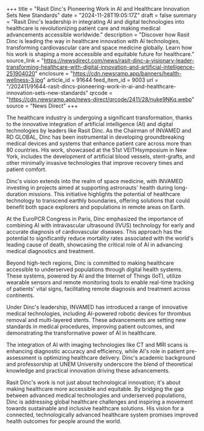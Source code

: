 +++
title = "Rasit Dinc's Pioneering Work in AI and Healthcare Innovation Sets New Standards"
date = "2024-11-28T19:05:17Z"
draft = false
summary = "Rasit Dinc's leadership in integrating AI and digital technologies into healthcare is revolutionizing patient care and making medical advancements accessible worldwide."
description = "Discover how Rasit Dinc is leading the way in healthcare innovation with AI technologies, transforming cardiovascular care and space medicine globally. Learn how his work is shaping a more accessible and equitable future for healthcare."
source_link = "https://newsdirect.com/news/rasit-dinc-a-visionary-leader-transforming-healthcare-with-digital-innovation-and-artificial-intelligence-251904020"
enclosure = "https://cdn.newsramp.app/banners/health-wellness-3.jpg"
article_id = 91644
feed_item_id = 9003
url = "/202411/91644-rasit-dincs-pioneering-work-in-ai-and-healthcare-innovation-sets-new-standards"
qrcode = "https://cdn.newsramp.app/news-direct/qrcode/2411/28/nuke9NKq.webp"
source = "News Direct"
+++

<p>The healthcare industry is undergoing a significant transformation, thanks to the innovative integration of artificial intelligence (AI) and digital technologies by leaders like Rasit Dinc. As the Chairman of INVAMED and RD GLOBAL, Dinc has been instrumental in developing groundbreaking medical devices and systems that enhance patient care across more than 80 countries. His work, showcased at the 51st VEITHsymposium in New York, includes the development of artificial blood vessels, stent-grafts, and other minimally invasive technologies that improve recovery times and patient comfort.</p><p>Dinc's vision extends into the realm of space medicine, with INVAMED investing in projects aimed at supporting astronauts' health during long-duration missions. This initiative highlights the potential of healthcare technology to transcend earthly boundaries, offering solutions that could benefit both space explorers and populations in remote areas on Earth.</p><p>At the EuroPCR Congress in Paris, Dinc emphasized the importance of combining AI with intravascular ultrasound (IVUS) technology for early and accurate diagnosis of cardiovascular diseases. This approach has the potential to significantly reduce mortality rates associated with the world's leading cause of death, showcasing the critical role of AI in advancing medical diagnostics and treatment.</p><p>Beyond high-tech regions, Dinc is committed to making healthcare accessible to underserved populations through digital health systems. These systems, powered by AI and the Internet of Things (IoT), utilize wearable sensors and remote monitoring tools to enable real-time tracking of patients' vital signs, facilitating remote diagnosis and treatment across continents.</p><p>Under Dinc's leadership, INVAMED has introduced a range of innovative medical technologies, including AI-powered robotic devices for thrombus removal and multi-layered stents. These advancements are setting new standards in medical procedures, improving patient outcomes, and demonstrating the transformative power of AI in healthcare.</p><p>The integration of AI with imaging technologies like CT and MRI scans is enhancing diagnostic accuracy and efficiency, while AI's role in patient pre-assessment is optimizing healthcare delivery. Dinc's academic background and professorship at UNEM University underscore the blend of theoretical knowledge and practical innovation driving these advancements.</p><p>Rasit Dinc's work is not just about technological innovation; it's about making healthcare more accessible and equitable. By bridging the gap between advanced medical technologies and underserved populations, Dinc is addressing global healthcare challenges and inspiring a movement towards sustainable and inclusive healthcare solutions. His vision for a connected, technologically advanced healthcare system promises improved health outcomes for people around the world.</p>